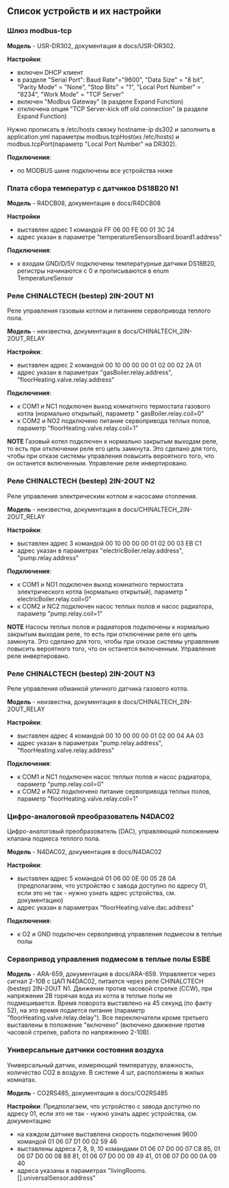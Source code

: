 ## Список устройств и их настройки

### Шлюз modbus-tcp

**Модель** - USR-DR302, документация в docs/USR-DR302.

**Настройки**:

* включен DHCP клиент
* в разделе "Serial Port": Baud Rate"="9600", "Data Size" = "8 bit", "Parity Mode" = "None", "Stop Bits" = "1", "Local
  Port Number" = "8234", "Work Mode" = "TCP Server"
* включен "Modbus Gateway" (в разделе Expand Function)
* отключена опция "TCP Server-kick off old connection" (в разделе Expand Function)

Нужно прописать в /etc/hosts связку hostname-ip ds302 и заполнить в application.yml параметры modbus.tcpHost(из
/etc/hosts) и modbus.tcpPort(параметр "Local Port Number" на DR302).

**Подключения**:

* по MODBUS шине подключены все устройства ниже

### Плата сбора температур с датчиков DS18B20 N1

**Модель** - R4DCB08, документация в docs/R4DCB08

**Настройки**

* выставлен адрес 1 командой FF 06 00 FE 00 01 3C 24
* адрес указан в параметре "temperatureSensorsBoard.board1.address"

**Подключения**:

* к входам GND/D/5V подключены температурные датчики DS18B20, регистры начинаются с 0 и прописываются в enum
  TemperatureSensor

### Реле CHINALCTECH (bestep) 2IN-2OUT N1

Реле управления газовым котлом и питанием сервопривода теплого пола.

**Модель** - неизвестна, документация в docs/CHINALTECH_2IN-2OUT_RELAY

**Настройки**:

* выставлен адрес 2 командой 00 10 00 00 00 01 02 00 02 2A 01
* адрес указан в параметрах "gasBoiler.relay.address", "floorHeating.valve.relay.address"

**Подключения**:

* к COM1 и NС1 подключен выход комнатного термостата газового котла (нормально открытый), параметр "
  gasBoiler.relay.coil=0"
* к COM2 и NO2 подключено питание сервопривода теплых полов, параметр "floorHeating.valve.relay.coil=1"

**NOTE**
Газовый котел подключен к нормально закрытым выходам реле, то есть при отключении реле его цепь замкнута.
Это сделано для того, чтобы при отказе системы управления повысить вероятного того, что он останется включенным.
Управление реле инвертировано.

### Реле CHINALCTECH (bestep) 2IN-2OUT N2

Реле управления электрическим котлом и насосами отопления.

**Модель** - неизвестна, документация в docs/CHINALTECH_2IN-2OUT_RELAY

**Настройки**:

* выставлен адрес 3 командой 00 10 00 00 00 01 02 00 03 EB C1
* адрес указан в параметрах "electricBoiler.relay.address", "pump.relay.address"

**Подключения**:

* к COM1 и NO1 подключен выход комнатного термостата электрического котла (нормально открытый), параметр "
  electricBoiler.relay.coil=0"
* к COM2 и NC2 подключен насос теплых полов и насос радиатора, параметр "pump.relay.coil=1"

**NOTE**
Насосы теплых полов и радиаторов подключены к нормально закрытым выходам реле, то есть при отключении реле его цепь
замкнута.
Это сделано для того, чтобы при отказе системы управления повысить вероятного того, что он останется включенным.
Управление реле инвертировано.

### Реле CHINALCTECH (bestep) 2IN-2OUT N3

Реле управления обманкой уличного датчика газового котла.

**Модель** - неизвестна, документация в docs/CHINALTECH_2IN-2OUT_RELAY

**Настройки**:

* выставлен адрес 4 командой 00 10 00 00 00 01 02 00 04 AA 03
* адрес указан в параметрах "pump.relay.address", "floorHeating.valve.relay.address"

**Подключения**:

* к COM1 и NC1 подключен насос теплых полов и насос радиатора, параметр "pump.relay.coil=0"
* к COM2 и NO2 подключено питание сервопривода теплых полов, параметр "floorHeating.valve.relay.coil=1"

### Цифро-аналоговой преобразователь N4DAC02

Цифро-аналоговый преобразователь (DAC), управляющий положением клапана подмеса теплого пола.

**Модель** - N4DAC02, документация в docs/N4DAC02

**Настройки**:

* выставлен адрес 5 командой 01 06 00 0E 00 05 28 0A (предполагаем, что устройство с завода доступно по адресу 01, 
  если это не так - нужно узнать адрес устройства, см. документацию)
* адрес указан в параметрах "floorHeating.valve.dac.address"

**Подключения**:

* к O2 и GND подключен сервопривод управления подмесом в теплые полы

### Сервопривод управления подмесом в теплые полы ESBE

**Модель** - ARA-659, документация в docs/ARA-659.
Управляется через сигнал 2-10В с ЦАП N4DAC02, питается через реле CHINALCTECH (bestep) 2IN-2OUT N1.
Движение против часовой стрелке (CCW), при напряжении 2В горячая вода из котла в теплые полы не подмешивается.
Время поворота выставлено на 45 секунд (по факту 52), на это время подается питание (параметр "floorHeating.valve.relay.delay").
Все переключатели кроме третьего выставлены в положение "включено" (включено движение против часовой стрелке, работа по напряжению 2-10В).

### Универсальные датчики состояния воздуха

Универсальный датчик, измеряющий температуру, влажность, количество CO2 в воздухе. В системе 4 шт, расположены в 
жилых комнатах.

**Модель** - CO2RS485, документация в docs/CO2RS485

**Настройки**:
Предполагаем, что устройство с завода доступно по адресу 01, если это не так - нужно узнать адрес устройства, см. документацию
* на каждом датчике выставлена скорость подключения 9600 командой 01 06 07 D1 00 02 59 46
* выставлены адреса 7, 8, 9, 10 командами 01 06 07 D0 00 07 С8 85, 01 06 07 D0 00 08 88 81, 01 06 07 D0 00 09 49 41, 
  01 06 07 D0 00 0A 09 40
* адреса указаны в параметрах "livingRooms.[].universalSensor.address"